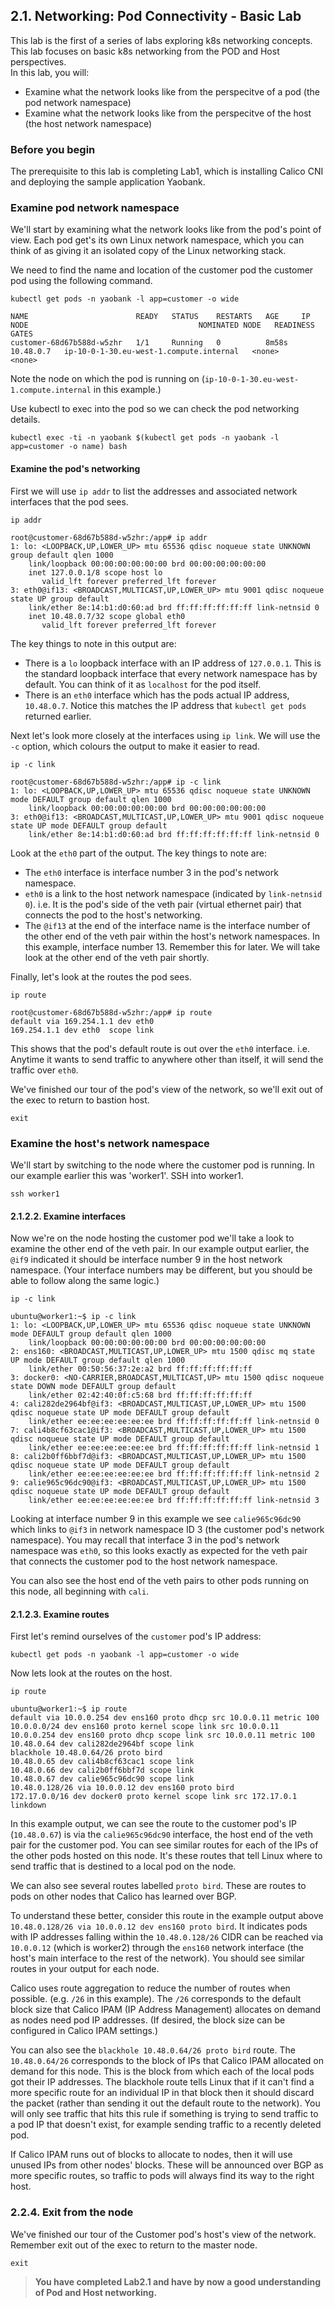 ## 2.1. Networking: Pod Connectivity - Basic Lab

This lab is the first of a series of labs exploring k8s networking concepts. This lab focuses on basic k8s networking from the POD and Host perspectives.   
In this lab, you will:
* Examine what the network looks like from the perspecitve of a pod (the pod network namespace)
* Examine what the network looks like from the perspecitve of the host (the host network namespace)

### Before you begin

The prerequisite to this lab is completing Lab1, which is installing Calico CNI and deploying the sample application Yaobank.


### Examine pod network namespace

We'll start by examining what the network looks like from the pod's point of view. Each pod get's its own Linux network namespace, which you can think of as giving it an isolated copy of the Linux networking stack. 


We need to find the name and location of the customer pod the customer pod using the following command.

```
kubectl get pods -n yaobank -l app=customer -o wide
```
```
NAME                        READY   STATUS    RESTARTS   AGE     IP          NODE                                      NOMINATED NODE   READINESS GATES
customer-68d67b588d-w5zhr   1/1     Running   0          8m58s   10.48.0.7   ip-10-0-1-30.eu-west-1.compute.internal   <none>           <none>
```

Note the node on which the pod is running on (`ip-10-0-1-30.eu-west-1.compute.internal` in this example.)

Use kubectl to exec into the pod so we can check the pod networking details. 

```
kubectl exec -ti -n yaobank $(kubectl get pods -n yaobank -l app=customer -o name) bash
```

#### Examine the pod's networking

First we will use `ip addr` to list the addresses and associated network interfaces that the pod sees.
```
ip addr
```
```
root@customer-68d67b588d-w5zhr:/app# ip addr
1: lo: <LOOPBACK,UP,LOWER_UP> mtu 65536 qdisc noqueue state UNKNOWN group default qlen 1000
    link/loopback 00:00:00:00:00:00 brd 00:00:00:00:00:00
    inet 127.0.0.1/8 scope host lo
       valid_lft forever preferred_lft forever
3: eth0@if13: <BROADCAST,MULTICAST,UP,LOWER_UP> mtu 9001 qdisc noqueue state UP group default 
    link/ether 8e:14:b1:d0:60:ad brd ff:ff:ff:ff:ff:ff link-netnsid 0
    inet 10.48.0.7/32 scope global eth0
       valid_lft forever preferred_lft forever
```

The key things to note in this output are:
* There is a `lo` loopback interface with an IP address of `127.0.0.1`. This is the standard loopback interface that every network namespace has by default. You can think of it as `localhost` for the pod itself.
* There is an `eth0` interface which has the pods actual IP address, `10.48.0.7`. Notice this matches the IP address that `kubectl get pods` returned earlier.

Next let's look more closely at the interfaces using `ip link`.  We will use the `-c` option, which colours the output to make it easier to read.

```
ip -c link
```
```
root@customer-68d67b588d-w5zhr:/app# ip -c link
1: lo: <LOOPBACK,UP,LOWER_UP> mtu 65536 qdisc noqueue state UNKNOWN mode DEFAULT group default qlen 1000
    link/loopback 00:00:00:00:00:00 brd 00:00:00:00:00:00
3: eth0@if13: <BROADCAST,MULTICAST,UP,LOWER_UP> mtu 9001 qdisc noqueue state UP mode DEFAULT group default 
    link/ether 8e:14:b1:d0:60:ad brd ff:ff:ff:ff:ff:ff link-netnsid 0
```

Look at the `eth0` part of the output. The key things to note are:
* The `eth0` interface is interface number 3 in the pod's network namespace.
* `eth0` is a link to the host network namespace (indicated by `link-netnsid 0`). i.e. It is the pod's side of the veth pair (virtual ethernet pair) that connects the pod to the host's networking.
* The `@if13` at the end of the interface name is the interface number of the other end of the veth pair within the host's network namespaces. In this example, interface number 13.  Remember this for later. We will take look at the other end of the veth pair shortly.

Finally, let's look at the routes the pod sees.

```
ip route
```
```
root@customer-68d67b588d-w5zhr:/app# ip route
default via 169.254.1.1 dev eth0 
169.254.1.1 dev eth0  scope link 
```
This shows that the pod's default route is out over the `eth0` interface. i.e. Anytime it wants to send traffic to anywhere other than itself, it will send the traffic over `eth0`.

We've finished our tour of the pod's view of the network, so we'll exit out of the exec to return to bastion host.

```
exit
```

### Examine the host's network namespace

We'll start by switching to the node where the customer pod is running. In our example earlier this was 'worker1'. SSH into worker1. 

```
ssh worker1
```

#### 2.1.2.2. Examine interfaces
Now we're on the node hosting the customer pod we'll take a look to examine the other end of the veth pair. In our example output earlier, the `@if9` indicated it should be interface number 9 in the host network namespace. (Your interface numbers may be different, but you should be able to follow along the same logic.)
```
ip -c link
```
```
ubuntu@worker1:~$ ip -c link
1: lo: <LOOPBACK,UP,LOWER_UP> mtu 65536 qdisc noqueue state UNKNOWN mode DEFAULT group default qlen 1000
    link/loopback 00:00:00:00:00:00 brd 00:00:00:00:00:00
2: ens160: <BROADCAST,MULTICAST,UP,LOWER_UP> mtu 1500 qdisc mq state UP mode DEFAULT group default qlen 1000
    link/ether 00:50:56:37:2e:a2 brd ff:ff:ff:ff:ff:ff
3: docker0: <NO-CARRIER,BROADCAST,MULTICAST,UP> mtu 1500 qdisc noqueue state DOWN mode DEFAULT group default 
    link/ether 02:42:40:0f:c5:68 brd ff:ff:ff:ff:ff:ff
4: cali282de2964bf@if3: <BROADCAST,MULTICAST,UP,LOWER_UP> mtu 1500 qdisc noqueue state UP mode DEFAULT group default 
    link/ether ee:ee:ee:ee:ee:ee brd ff:ff:ff:ff:ff:ff link-netnsid 0
7: cali4b8cf63cac1@if3: <BROADCAST,MULTICAST,UP,LOWER_UP> mtu 1500 qdisc noqueue state UP mode DEFAULT group default 
    link/ether ee:ee:ee:ee:ee:ee brd ff:ff:ff:ff:ff:ff link-netnsid 1
8: cali2b0ff6bbf7d@if3: <BROADCAST,MULTICAST,UP,LOWER_UP> mtu 1500 qdisc noqueue state UP mode DEFAULT group default 
    link/ether ee:ee:ee:ee:ee:ee brd ff:ff:ff:ff:ff:ff link-netnsid 2
9: calie965c96dc90@if3: <BROADCAST,MULTICAST,UP,LOWER_UP> mtu 1500 qdisc noqueue state UP mode DEFAULT group default 
    link/ether ee:ee:ee:ee:ee:ee brd ff:ff:ff:ff:ff:ff link-netnsid 3
```

Looking at interface number 9 in this example we see `calie965c96dc90` which links to `@if3` in network namespace ID 3 (the customer pod's network namespace).  You may recall that interface 3 in the pod's network namespace was `eth0`, so this looks exactly as expected for the veth pair that connects the customer pod to the host network namespace.  

You can also see the host end of the veth pairs to other pods running on this node, all beginning with `cali`.

#### 2.1.2.3. Examine routes
First let's remind ourselves of the `customer` pod's IP address:
```
kubectl get pods -n yaobank -l app=customer -o wide
````

Now lets look at the routes on the host.
```
ip route
```
```
ubuntu@worker1:~$ ip route
default via 10.0.0.254 dev ens160 proto dhcp src 10.0.0.11 metric 100 
10.0.0.0/24 dev ens160 proto kernel scope link src 10.0.0.11 
10.0.0.254 dev ens160 proto dhcp scope link src 10.0.0.11 metric 100 
10.48.0.64 dev cali282de2964bf scope link 
blackhole 10.48.0.64/26 proto bird 
10.48.0.65 dev cali4b8cf63cac1 scope link 
10.48.0.66 dev cali2b0ff6bbf7d scope link 
10.48.0.67 dev calie965c96dc90 scope link 
10.48.0.128/26 via 10.0.0.12 dev ens160 proto bird 
172.17.0.0/16 dev docker0 proto kernel scope link src 172.17.0.1 linkdown 
```

In this example output, we can see the route to the customer pod's IP (`10.48.0.67`) is via the `calie965c96dc90` interface, the host end of the veth pair for the customer pod. You can see similar routes for each of the IPs of the other pods hosted on this node. It's these routes that tell Linux where to send traffic that is destined to a local pod on the node.

We can also see several routes labelled `proto bird`. These are routes to pods on other nodes that Calico has learned over BGP. 

To understand these better, consider this route in the example output above `10.48.0.128/26 via 10.0.0.12 dev ens160 proto bird`.  It indicates pods with IP addresses falling within the `10.48.0.128/26` CIDR can be reached via `10.0.0.12` (which is worker2) through the `ens160` network interface (the host's main interface to the rest of the network). You should see similar routes in your output for each node.

Calico uses route aggregation to reduce the number of routes when possible. (e.g. `/26` in this example). The `/26` corresponds to the default block size that Calico IPAM (IP Address Management) allocates on demand as nodes need pod IP addresses. (If desired, the block size can be configured in Calico IPAM settings.)  

You can also see the `blackhole 10.48.0.64/26 proto bird` route. The `10.48.0.64/26` corresponds to the block of IPs that Calico IPAM allocated on demand for this node. This is the block from which each of the local pods got their IP addresses. The blackhole route tells Linux that if it can't find a more specific route for an individual IP in that block then it should discard the packet (rather than sending it out the default route to the network). You will only see traffic that hits this rule if something is trying to send traffic to a pod IP that doesn't exist, for example sending traffic to a recently deleted pod.

If Calico IPAM runs out of blocks to allocate to nodes, then it will use unused IPs from other nodes' blocks. These will be announced over BGP as more specific routes, so traffic to pods will always find its way to the right host.

### 2.2.4. Exit from the node
We've finished our tour of the Customer pod's host's view of the network. Remember exit out of the exec to return to the master node.
```
exit
```

> __You have completed Lab2.1 and have by now a good understanding of Pod and Host networking.__
